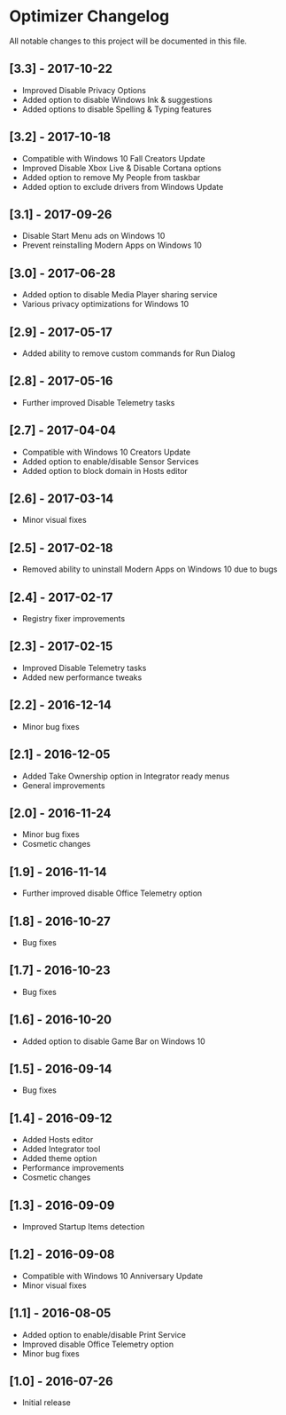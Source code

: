 # Optimizer Changelog

All notable changes to this project will be documented in this file.

## [3.3] - 2017-10-22
- Improved Disable Privacy Options
- Added option to disable Windows Ink & suggestions
- Added options to disable Spelling & Typing features

## [3.2] - 2017-10-18
- Compatible with Windows 10 Fall Creators Update
- Improved Disable Xbox Live & Disable Cortana options
- Added option to remove My People from taskbar
- Added option to exclude drivers from Windows Update

## [3.1] - 2017-09-26
- Disable Start Menu ads on Windows 10
- Prevent reinstalling Modern Apps on Windows 10

## [3.0] - 2017-06-28
- Added option to disable Media Player sharing service
- Various privacy optimizations for Windows 10

## [2.9] - 2017-05-17
- Added ability to remove custom commands for Run Dialog

## [2.8] - 2017-05-16
- Further improved Disable Telemetry tasks

## [2.7] - 2017-04-04
- Compatible with Windows 10 Creators Update
- Added option to enable/disable Sensor Services
- Added option to block domain in Hosts editor

## [2.6] - 2017-03-14
- Minor visual fixes

## [2.5] - 2017-02-18
- Removed ability to uninstall Modern Apps on Windows 10 due to bugs

## [2.4] - 2017-02-17
- Registry fixer improvements

## [2.3] - 2017-02-15
- Improved Disable Telemetry tasks
- Added new performance tweaks

## [2.2] - 2016-12-14
- Minor bug fixes

## [2.1] - 2016-12-05
- Added Take Ownership option in Integrator ready menus
- General improvements

## [2.0] - 2016-11-24
- Minor bug fixes
- Cosmetic changes

## [1.9] - 2016-11-14
- Further improved disable Office Telemetry option

## [1.8] - 2016-10-27
- Bug fixes

## [1.7] - 2016-10-23
- Bug fixes

## [1.6] - 2016-10-20
- Added option to disable Game Bar on Windows 10

## [1.5] - 2016-09-14
- Bug fixes

## [1.4] - 2016-09-12
- Added Hosts editor
- Added Integrator tool
- Added theme option
- Performance improvements
- Cosmetic changes

## [1.3] - 2016-09-09
- Improved Startup Items detection

## [1.2] - 2016-09-08
- Compatible with Windows 10 Anniversary Update
- Minor visual fixes

## [1.1] - 2016-08-05
- Added option to enable/disable Print Service
- Improved disable Office Telemetry option
- Minor bug fixes

## [1.0] - 2016-07-26
- Initial release
